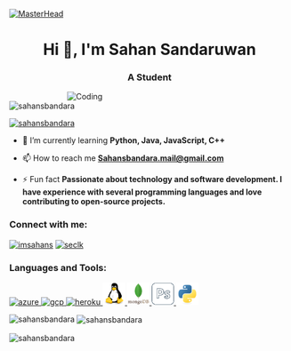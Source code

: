 [![MasterHead](https://t.me/SECL4U)](SECL4U)
<h1 align="center">Hi 👋, I'm Sahan Sandaruwan</h1>
<h3 align="center">A Student</h3>
<img align="right" alt="Coding" width="400" src="https://media.tenor.com/NOYF3f82b_gAAAAC/programmer.gif">
<p align="left"> <img src="https://komarev.com/ghpvc/?username=sahansbandara&label=Profile%20views&color=0e75b6&style=flat" alt="sahansbandara" /> </p>

<p align="left"> <a href="https://github.com/ryo-ma/github-profile-trophy"><img src="https://github-profile-trophy.vercel.app/?username=sahansbandara" alt="sahansbandara" /></a> </p>

- 🌱 I’m currently learning **Python, Java, JavaScript, C++**

- 📫 How to reach me **Sahansbandara.mail@gmail.com**

- ⚡ Fun fact **Passionate about technology and software development. I have experience with several programming languages and love contributing to open-source projects.**

<h3 align="left">Connect with me:</h3>
<p align="left">
<a href="https://instagram.com/imsahans" target="blank"><img align="center" src="https://raw.githubusercontent.com/rahuldkjain/github-profile-readme-generator/master/src/images/icons/Social/instagram.svg" alt="imsahans" height="30" width="40" /></a>
<a href="https://www.youtube.com/channel/UCOv0LDi801N_ZFOytX0ak2w" target="blank"><img align="center" src="https://raw.githubusercontent.com/rahuldkjain/github-profile-readme-generator/master/src/images/icons/Social/youtube.svg" alt="seclk" height="30" width="40" /></a>
</p>

<h3 align="left">Languages and Tools:</h3>
<p align="left"> <a href="https://azure.microsoft.com/en-in/" target="_blank" rel="noreferrer"> <img src="https://www.vectorlogo.zone/logos/microsoft_azure/microsoft_azure-icon.svg" alt="azure" width="40" height="40"/> </a> <a href="https://cloud.google.com" target="_blank" rel="noreferrer"> <img src="https://www.vectorlogo.zone/logos/google_cloud/google_cloud-icon.svg" alt="gcp" width="40" height="40"/> </a> <a href="https://heroku.com" target="_blank" rel="noreferrer"> <img src="https://www.vectorlogo.zone/logos/heroku/heroku-icon.svg" alt="heroku" width="40" height="40"/> </a> <a href="https://www.linux.org/" target="_blank" rel="noreferrer"> <img src="https://raw.githubusercontent.com/devicons/devicon/master/icons/linux/linux-original.svg" alt="linux" width="40" height="40"/> </a> <a href="https://www.mongodb.com/" target="_blank" rel="noreferrer"> <img src="https://raw.githubusercontent.com/devicons/devicon/master/icons/mongodb/mongodb-original-wordmark.svg" alt="mongodb" width="40" height="40"/> </a> <a href="https://www.photoshop.com/en" target="_blank" rel="noreferrer"> <img src="https://raw.githubusercontent.com/devicons/devicon/master/icons/photoshop/photoshop-line.svg" alt="photoshop" width="40" height="40"/> </a> <a href="https://www.python.org" target="_blank" rel="noreferrer"> <img src="https://raw.githubusercontent.com/devicons/devicon/master/icons/python/python-original.svg" alt="python" width="40" height="40"/> </a> </p>

<p><img align="left" src="https://github-readme-stats.vercel.app/api/top-langs?username=sahansbandara&show_icons=true&locale=en&layout=compact" alt="sahansbandara" /></p>

<p>&nbsp;<img align="center" src="https://github-readme-stats.vercel.app/api?username=sahansbandara&show_icons=true&locale=en" alt="sahansbandara" /></p>

<p><img align="center" src="https://github-readme-streak-stats.herokuapp.com/?user=sahansbandara&" alt="sahansbandara" /></p>
